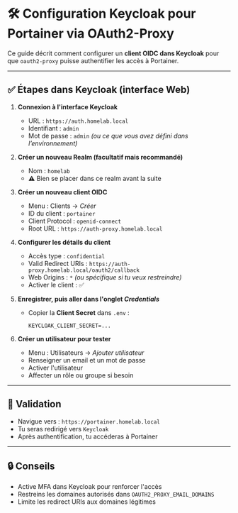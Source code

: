 # 🛠️ Configuration Keycloak pour Portainer via OAuth2-Proxy

Ce guide décrit comment configurer un **client OIDC dans Keycloak** pour que `oauth2-proxy` puisse authentifier les accès à Portainer.

---

## ✅ Étapes dans Keycloak (interface Web)

1. **Connexion à l'interface Keycloak**
   - URL : `https://auth.homelab.local`
   - Identifiant : `admin`
   - Mot de passe : `admin` *(ou ce que vous avez défini dans l’environnement)*

2. **Créer un nouveau Realm (facultatif mais recommandé)**
   - Nom : `homelab`
   - ⚠️ Bien se placer dans ce realm avant la suite

3. **Créer un nouveau client OIDC**
   - Menu : Clients → *Créer*
   - ID du client : `portainer`
   - Client Protocol : `openid-connect`
   - Root URL : `https://auth-proxy.homelab.local`

4. **Configurer les détails du client**
   - Accès type : `confidential`
   - Valid Redirect URIs : `https://auth-proxy.homelab.local/oauth2/callback`
   - Web Origins : `*` *(ou spécifique si tu veux restreindre)*
   - Activer le client : ✅

5. **Enregistrer, puis aller dans l'onglet *Credentials***
   - Copier la **Client Secret** dans `.env` :
     ```env
     KEYCLOAK_CLIENT_SECRET=...
     ```

6. **Créer un utilisateur pour tester**
   - Menu : Utilisateurs → *Ajouter utilisateur*
   - Renseigner un email et un mot de passe
   - Activer l'utilisateur
   - Affecter un rôle ou groupe si besoin

---

## 🧪 Validation

- Navigue vers : `https://portainer.homelab.local`
- Tu seras redirigé vers `Keycloak`
- Après authentification, tu accéderas à Portainer

---

## 🔒 Conseils

- Active MFA dans Keycloak pour renforcer l'accès
- Restreins les domaines autorisés dans `OAUTH2_PROXY_EMAIL_DOMAINS`
- Limite les redirect URIs aux domaines légitimes
